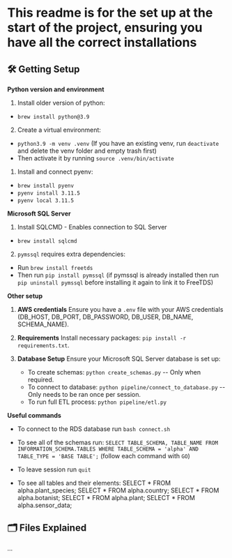 # This readme is for the set up at the start of the project, ensuring you have all the correct installations

## 🛠️ Getting Setup

**Python version and environment**

1. Install older version of python:
- `brew install python@3.9` 

2. Create a virtual environment:
- `python3.9 -m venv .venv`
  (If you have an existing venv, run `deactivate` and delete the venv folder and empty trash first)
- Then activate it by running `source .venv/bin/activate`


1. Install and connect pyenv:
- `brew install pyenv`
- `pyenv install 3.11.5`
- `pyenv local 3.11.5`

**Microsoft SQL Server**
1. Install SQLCMD - Enables connection to SQL Server
- `brew install sqlcmd`

2. `pymssql` requires extra dependencies:
- Run `brew install freetds`
- Then run `pip install pymssql` 
  (if pymssql is already installed then run `pip uninstall pymssql` before installing it again to link it to FreeTDS)


**Other setup**

1. **AWS credentials** Ensure you have a `.env` file with your AWS credentials (DB_HOST, DB_PORT, DB_PASSWORD, DB_USER, DB_NAME, SCHEMA_NAME).
   
2. **Requirements** Install necessary packages: `pip install -r requirements.txt`.

3. **Database Setup** Ensure your Microsoft SQL Server database is set up: 
   - To create schemas: `python create_schemas.py` -- Only when required.
   - To connect to database: `python pipeline/connect_to_database.py` -- Only needs to be ran once per session.
   - To run full ETL process: `python pipeline/etl.py`

**Useful commands**
- To connect to the RDS database run `bash connect.sh`
- To see all of the schemas run: 
`SELECT TABLE_SCHEMA, TABLE_NAME
FROM INFORMATION_SCHEMA.TABLES
WHERE TABLE_SCHEMA = 'alpha' AND TABLE_TYPE = 'BASE TABLE';` 
(follow each command with `GO`)
- To leave session run `quit`

- To see all tables and their elements:
SELECT * FROM alpha.plant_species;
SELECT * FROM alpha.country;
SELECT * FROM alpha.botanist;
SELECT * FROM alpha.plant;
SELECT * FROM alpha.sensor_data;

## 🗂️ Files Explained
...